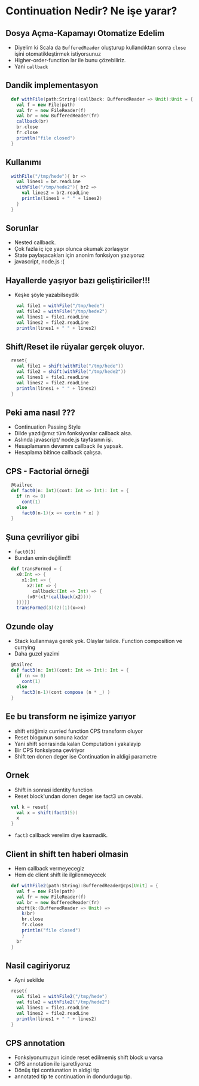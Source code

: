 # Continuation Nedir? Ne işe yarar?

##  Dosya Açma-Kapamayı Otomatize Edelim

* Diyelim ki Scala da `BufferedReader` oluşturup kullandıktan sonra `close` işini otomatikleştirmek istiyorsunuz
* Higher-order-function lar ile bunu çözebiliriz. 
* Yani `callback`

## Dandik implementasyon

```scala
  def withFile(path:String)(callback: BufferedReader => Unit):Unit = {
    val f = new File(path)
    val fr = new FileReader(f)
    val br = new BufferedReader(fr)
    callback(br)
    br.close
    fr.close
    println("file closed")
  }
```

## Kullanımı
```scala  
  withFile("/tmp/hede"){ br =>
    val lines1 = br.readLine
    withFile("/tmp/hede2"){ br2 =>
      val lines2 = br2.readLine
      println(lines1 + " " + lines2) 			   
    }			
  }
```

## Sorunlar
* Nested callback.
* Çok fazla iç içe yapı olunca okumak zorlaşıyor
* State paylaşacakları için anonim fonksiyon yazıyoruz
* javascript, node.js :(

## Hayallerde yaşıyor bazı geliştiriciler!!!
* Keşke şöyle yazabilseydik

```scala
    val file1 = withFile("/tmp/hede")
    val file2 = withFile("/tmp/hede2")
    val lines1 = file1.readLine
    val lines2 = file2.readLine
    println(lines1 + " " + lines2)
```


## Shift/Reset ile rüyalar gerçek oluyor.

```scala
  reset{
    val file1 = shift(withFile("/tmp/hede"))
    val file2 = shift(withFile("/tmp/hede2"))
    val lines1 = file1.readLine
    val lines2 = file2.readLine
    println(lines1 + " " + lines2)
  }
```

## Peki ama nasıl ???

* Continuation Passing Style
* Dilde yazdığımız tüm fonksiyonlar callback alsa.
* Aslında javascript/ node.js tayfasının işi.
* Hesaplamanın devamını callback ile yapsak.
* Hesaplama bitince callback çalışsa.

## CPS - Factorial örneği
```scala
  @tailrec
  def fact0(n: Int)(cont: Int => Int): Int = {
    if (n <= 0)
      cont(1)
    else
      fact0(n-1){x => cont(n * x) }
  }
```

## Şuna çevriliyor gibi
* `fact0(3)`
* Bundan emin değilim!!!

```scala
  def transFormed = { 
    x0:Int => {
      x1:Int => {
        x2:Int => {
          callback:(Int => Int) => {
	    (x0*(x1*(callback(x2))))
	}}}}}
	transFormed(3)(2)(1)(x=>x)	
```

## Ozunde olay
* Stack kullanmaya gerek yok. Olaylar tailde. Function composition ve currying
* Daha guzel yazimi

```scala
  @tailrec
  def fact3(n: Int)(cont: Int => Int): Int = {
    if (n <= 0)
      cont(1)
    else
      fact3(n-1)(cont compose (n * _) )
  }
```

## Ee bu transform ne işimize yarıyor

* shift ettiğimiz curried function CPS transform oluyor
* Reset blogunun sonuna kadar
* Yani shift sonrasinda kalan Computation i yakalayip
* Bir CPS fonksiyona çeviriyor
* Shift ten donen deger ise Continuation in aldigi parametre

## Ornek
* Shift in sonrasi identity function
* Reset block'undan donen deger ise fact3 un cevabi.

```scala
  val k = reset{
    val x = shift(fact3(5))
    x 
  }
```
* `fact3` callback verelim diye kasmadik.

## Client in shift ten haberi olmasin
* Hem callback vermeyecegiz
* Hem de client shift ile ilgilenmeyecek

```scala
  def withFile2(path:String):BufferedReader@cps[Unit] = {
    val f = new File(path)
    val fr = new FileReader(f)
    val br = new BufferedReader(fr)
    shift{k:(BufferedReader => Unit) => 
      k(br)
      br.close
      fr.close 
      println("file closed")	  
      }
    br
  }
```

## Nasil cagiriyoruz

* Ayni sekilde

```scala
  reset{
    val file1 = withFile2("/tmp/hede")
    val file2 = withFile2("/tmp/hede2")
    val lines1 = file1.readLine
    val lines2 = file2.readLine
    println(lines1 + " " + lines2)
  }
```

## CPS annotation
* Fonksiyonumuzun icinde reset edilmemiş shift block u varsa
* CPS annotation ile işaretliyoruz
* Dönüş tipi contiunation in aldigi tip
* annotated tip te continuation in dondurdugu tip.



